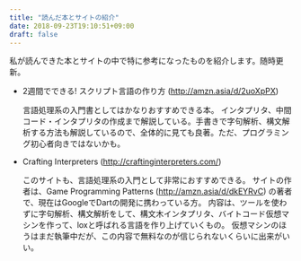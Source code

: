 ```yaml
---
title: "読んだ本とサイトの紹介"
date: 2018-09-23T19:10:51+09:00
draft: false
---
```


私が読んできた本とサイトの中で特に参考になったものを紹介します。随時更新。

- 2週間でできる! スクリプト言語の作り方 (http://amzn.asia/d/2uoXpPX)

  言語処理系の入門書としてはかなりおすすめできる本。
  インタプリタ、中間コード・インタプリタの作成まで解説している。手書きで字句解析、構文解析する方法も解説しているので、全体的に見ても良著。ただ、プログラミング初心者向きではないかも。
- Crafting Interpreters (http://craftinginterpreters.com/)

  このサイトも、言語処理系の入門として非常におすすめできる。
  サイトの作者は、Game Programming Patterns (http://amzn.asia/d/dkEYRvC) の著者で、現在はGoogleでDartの開発に携わっている方。
  内容は、ツールを使わずに字句解析、構文解析をして、構文木インタプリタ、バイトコード仮想マシンを作って、loxと呼ばれる言語を作り上げていくもの。
  仮想マシンのほうはまだ執筆中だが、この内容で無料なのが信じられないくらいに出来がいい。